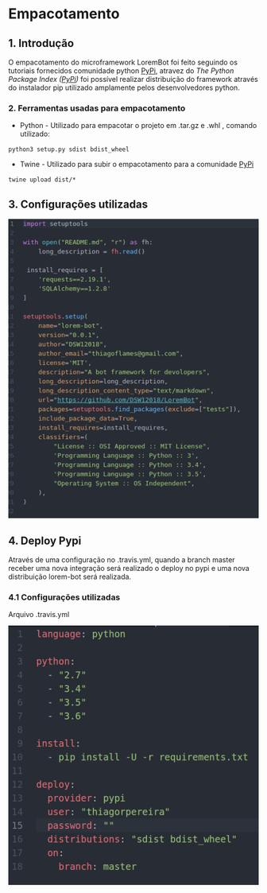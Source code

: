 # Empacotamento

## 1. Introdução

  
O empacotamento do microframework LoremBot foi feito seguindo os tutoriais fornecidos comunidade python [PyPi](https://packaging.python.org/tutorials/distributing-packages/#uploading-your-project-to-pypi),  atravez do _The Python Package Index \(_[_PyPi_](https://packaging.python.org/)_\)_ foi possível realizar distribuição do framework através do instalador pip utilizado amplamente pelos desenvolvedores python.

### 2. Ferramentas usadas para empacotamento



* Python - Utilizado para empacotar o projeto em .tar.gz e .whl , comando utilizado:

```text
python3 setup.py sdist bdist_wheel
```

* Twine - Utilizado para subir o empacotamento para a comunidade [PyPi](https://packaging.python.org/)

```text
twine upload dist/*
```

## 3. Configurações utilizadas

![](../.gitbook/assets/setup.png)

## 4. Deploy Pypi

Através de uma configuração no .travis.yml, quando a branch master receber uma nova integração será realizado o deploy no pypi e uma nova distribuição lorem-bot será realizada.

### 4.1 Configurações utilizadas

Arquivo .travis.yml

![](../.gitbook/assets/image.png)

